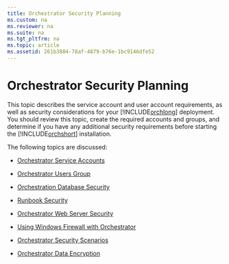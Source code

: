 ```yaml
---
title: Orchestrator Security Planning
ms.custom: na
ms.reviewer: na
ms.suite: na
ms.tgt_pltfrm: na
ms.topic: article
ms.assetid: 261b3804-78af-4879-b76e-1bc9146dfe52
---
```

# Orchestrator Security Planning
This topic describes the service account and user account requirements, as well as security considerations for your [!INCLUDE[orchlong](./Token/orchlong_md.md)] deployment. You should review this topic, create the required accounts and groups, and determine if you have any additional security requirements before starting the [!INCLUDE[orchshort](./Token/orchshort_md.md)] installation.

The following topics are discussed:

-   [Orchestrator Service Accounts](assetId:///82621881-a044-45e8-a8b6-9b9b24eb978f)

-   [Orchestrator Users Group](assetId:///cfb5afed-1928-4c1a-ac5b-52feff15a54a)

-   [Orchestration Database Security](assetId:///d3356e75-02bb-4cb1-9473-8d097bb5e4fd)

-   [Runbook Security](assetId:///4170291a-a838-422c-b7b9-c111006858de)

-   [Orchestrator Web Server Security](assetId:///59947346-a7d8-4f68-b479-8b5bdc7fab9b)

-   [Using Windows Firewall with Orchestrator](assetId:///fb383322-ef52-4c9e-95e0-ce749f375a80)

-   [Orchestrator Security Scenarios](assetId:///9a0f0bf0-5a2b-4a78-9097-fb54166db238)

-   [Orchestrator Data Encryption](assetId:///4064c993-59b3-483c-8488-6f28298fb00a)


